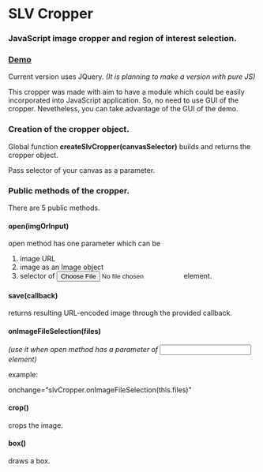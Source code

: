 # SLV Cropper
### JavaScript image cropper and region of interest selection.

### [Demo](https://salev.github.io/cropper)

Current version uses JQuery. _(It is planning to make a version with pure JS)_

This cropper was made with aim to have a module which could be easily incorporated into JavaScript application. So, no need to use GUI of the cropper. Nevetheless, you can take advantage of the GUI of the demo.

### Creation of the cropper object.
Global function __createSlvCropper(canvasSelector)__ builds and returns the cropper object.

Pass selector of your canvas as a parameter.


### Public methods of the cropper.
There are 5 public methods.

#### open(imgOrInput)
open method has one parameter which can be

1. image URL
2. image as an Image object
3. selector of <input type="file"> element.

#### save(callback)
returns resulting URL-encoded image through the provided callback.

#### onImageFileSelection(files)
_(use it when open method has a parameter of <input> element)_

example:

  onchange="slvCropper.onImageFileSelection(this.files)"

#### crop()
crops the image.

#### box()
draws a box.
